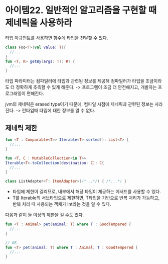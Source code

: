 # 아이템22. 일반적인 알고리즘을 구현할 때 제네릭을 사용하라

타입 아규먼트를 사용하면 함수에 타입을 전달할 수 있다.
```kotlin
class Foo<T>(val value: T){
  //...
}
fun <T, R> getBy(args: T): R? {
  //...
}
```
타입 파라미터는 컴파일러에 타입과 관련된 정보를 제공해 컴파일러가 타입을 조금이라도 더 정확하게 추측할 수 있게 해준다.
-> 프로그램이 조금 더 안전해지고, 개발자는 프로그래밍이 편해진다.

jvm의 제네릭은 erased type이기 때문에, 컴파일 시점에 제네릭과 관련된 정보는 사라진다. -> 런타임때 타입에 대한 정보를 알 수 없다.

## 제네릭 제한
```kotlin
fun <T : Comparable<T>> Iterable<T>.sorted(): List<T> {
  //...
}

fun <T, C : MutableCollection<in T>>
Iterable<T>.toCollection(destination: C): C{
  //...
}

class ListAdapter<T: ItemAdapter>(/*...*/) { /*...*/ }
```

- 타입에 제한이 걸리므로, 내부에서 해당 타입이 제공하는 메서드를 사용할 수 있다.
- T를 Iterable<Int>의 서브타입으로 제한하면, T타입을 기반으로 반복 처리가 가능하고, 반복 처리 때 사용되는 객체가 Int라는 것을 알 수 있다.

다음과 같이 둘 이상의 제한을 걸 수도 있다.
  
```kotlin
fun <T : Animal> pet(animal: T) where T : GoodTempered {
  //...
}

// OR
fun <T> pet(animal: T) where T : Animal, T : GoodTempered {
  //...
}

```
